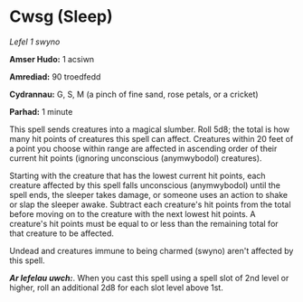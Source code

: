 # Cwsg (Sleep)

*Lefel 1 swyno*

**Amser Hudo:** 1 acsiwn

**Amrediad:** 90 troedfedd

**Cydrannau:** G, S, M (a pinch of fine sand, rose petals, or a cricket)

**Parhad:** 1 minute

This spell sends creatures into a magical slumber. Roll 5d8; the total is how many hit points of creatures this spell can affect. Creatures within 20 feet of a point you choose within range are affected in ascending order of their current hit points (ignoring unconscious (anymwybodol) creatures).

Starting with the creature that has the lowest current hit points, each creature affected by this spell falls unconscious (anymwybodol) until the spell ends, the sleeper takes damage, or someone uses an action to shake or slap the sleeper awake. Subtract each creature's hit points from the total before moving on to the creature with the next lowest hit points. A creature's hit points must be equal to or less than the remaining total for that creature to be affected.

Undead and creatures immune to being charmed (swyno) aren't affected by this spell.

***Ar lefelau uwch:***. When you cast this spell using a spell slot of 2nd level or higher, roll an additional 2d8 for each slot level above 1st.